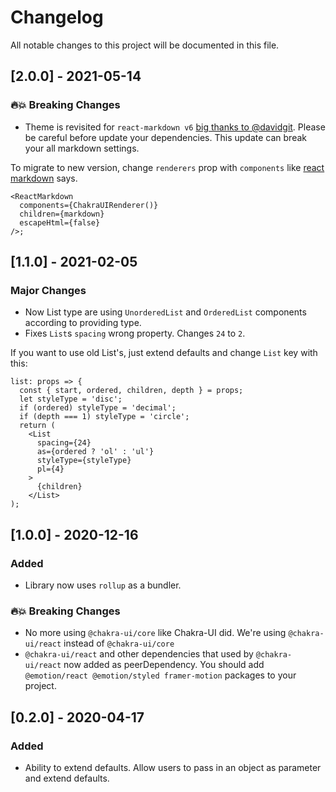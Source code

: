 # Changelog

All notable changes to this project will be documented in this file.

## [2.0.0] - 2021-05-14

### 🔥💥 Breaking Changes

- Theme is revisited for `react-markdown v6` [big thanks to @davidgit](https://github.com/davidgit). Please be careful before update your dependencies. This update can break your all markdown settings.

To migrate to new version, change `renderers` prop with `components` like [react markdown](https://github.com/remarkjs/react-markdown/blob/main/changelog.md#600---2021-04-15) says.
```
<ReactMarkdown
  components={ChakraUIRenderer()}
  children={markdown}
  escapeHtml={false}
/>;
```

## [1.1.0] - 2021-02-05

### Major Changes

- Now List type are using `UnorderedList` and `OrderedList` components according to providing type.
- Fixes `List`s `spacing` wrong property. Changes `24` to `2`.

If you want to use old List's, just extend defaults and change `List` key with this:

```
list: props => {
  const { start, ordered, children, depth } = props;
  let styleType = 'disc';
  if (ordered) styleType = 'decimal';
  if (depth === 1) styleType = 'circle';
  return (
    <List
      spacing={24}
      as={ordered ? 'ol' : 'ul'}
      styleType={styleType}
      pl={4}
    >
      {children}
    </List>
);
```

## [1.0.0] - 2020-12-16

### Added

- Library now uses `rollup` as a bundler.

### 🔥💥 Breaking Changes

- No more using `@chakra-ui/core` like Chakra-UI did. We're using `@chakra-ui/react` instead of `@chakra-ui/core`
- `@chakra-ui/react` and other dependencies that used by `@chakra-ui/react` now added as peerDependency. You should add `@emotion/react @emotion/styled framer-motion` packages to your project.

## [0.2.0] - 2020-04-17

### Added

- Ability to extend defaults. Allow users to pass in an object as parameter and extend defaults.
